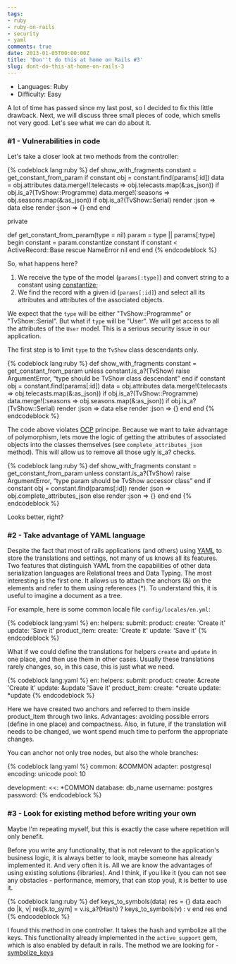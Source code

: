 ```yaml
---
tags:
- ruby
- ruby-on-rails
- security
- yaml
comments: true
date: 2013-01-05T00:00:00Z
title: 'Don''t do this at home on Rails #3'
slug: dont-do-this-at-home-on-rails-3
---
```


- Languages: Ruby
- Difficulty: <span class="label label-success">Easy</span>

A lot of time has passed since my last post, so I decided to fix this
little drawback. Next, we will discuss three small pieces of code,
which smells not very good. Let's see what we can do about it.

<!--more-->

### \#1 - Vulnerabilities in code

Let's take a closer look at two methods from the controller:

{% codeblock lang:ruby %}
def show_with_fragments
  constant = get_constant_from_param
  if constant
    obj = constant.find(params[:id])
    data = obj.attributes
    data.merge!(:telecasts => obj.telecasts.map(&:as_json)) if obj.is_a?(TvShow::Programme)
    data.merge!(:seasons => obj.seasons.map(&:as_json)) if obj.is_a?(TvShow::Serial)
    render :json => data
  else
    render :json => {}
  end
end

private

def get_constant_from_param(type = nil)
  param = type || params[:type]
  begin
    constant = param.constantize
    constant if constant < ActiveRecord::Base
  rescue NameError
    nil
  end
end
{% endcodeblock %}

So, what happens here?

1. We receive the type of the model (`params[:type]`) and convert string
to a constant using [constantize](http://apidock.com/rails/v3.2.8/ActiveSupport/Inflector/constantize);
2. We find the record with a given id (`params[:id]`) and select all its
attributes and attributes of the associated objects.

We expect that the `type` will be either "TvShow::Programme" or "TvShow::Serial".
But what if `type` will be "User". We will get access to all the attributes of the
`User` model. This is a serious security issue in our application.

The first step is to limit `type` to the `TvShow` class descendants only.

{% codeblock lang:ruby %}
def show_with_fragments
  constant = get_constant_from_param
  unless constant.is_a?(TvShow)
    raise ArgumentError, “type should be TvShow class descendant”
  end
  if constant
    obj = constant.find(params[:id])
    data = obj.attributes
    data.merge!(:telecasts => obj.telecasts.map(&:as_json)) if obj.is_a?(TvShow::Programme)
    data.merge!(:seasons => obj.seasons.map(&:as_json)) if obj.is_a?(TvShow::Serial)
    render :json => data
  else
    render :json => {}
  end
end
{% endcodeblock %}

The code above violates [OCP](http://en.wikipedia.org/wiki/Open/closed_principle)
principe. Because we want to take advantage of polymorphism,
lets move the logic of getting the attributes of associated
objects into the classes themselves (see `complete_attributes_json` method).
This will allow us to remove all those ugly is_a? checks.

{% codeblock lang:ruby %}
def show_with_fragments
  constant = get_constant_from_param
  unless constant.is_a?(TvShow)
    raise ArgumentError, “type param should be TvShow accessor class”
  end
  if constant
    obj = constant.find(params[:id])
    render :json => obj.complete_attributes_json
  else
    render :json => {}
  end
end
{% endcodeblock %}

Looks better, right?

### \#2 - Take advantage of YAML language

Despite the fact that most of rails applications (and others) using
[YAML](http://en.wikipedia.org/wiki/YAML) to store the translations and settings,
not many of us knows all its features. Two features that
distinguish YAML from the capabilities of other data serialization languages
​​are Relational trees and Data Typing. The most interesting is the first one.
It allows us to attach the anchors (&) on the elements and refer to them
using references (\*). To understand this, it is useful to imagine
a document as a tree.

For example, here is some common locale file `config/locales/en.yml`:

{% codeblock lang:yaml %}
en:
  helpers:
    submit:
      product:
        create: 'Create it'
        update: 'Save it'
      product_item:
        create: 'Create it'
        update: 'Save it'
{% endcodeblock %}

What if we could define the translations for helpers `create` and `update`
in one place, and then use them in other cases. Usually these translations
rarely changes, so, in this case, this is just what we need.

{% codeblock lang:yaml %}
en:
  helpers:
    submit:
      product:
        create: &create 'Create it'
        update: &update 'Save it'
      product_item:
        create: *create
        update: *update
{% endcodeblock %}

Here we have created two anchors and referred to them inside product_item
through two links. Advantages: avoiding possible errors (define
in one place) and compactness. Also, in future, if the translation will needs
to be changed, we wont spend much time to perform the appropriate changes.

You can anchor not only tree nodes, but also the whole branches:

{% codeblock lang:yaml %}
common: &COMMON
  adapter: postgresql
  encoding: unicode
  pool: 10

development:
  <<: *COMMON
  database: db_name
  username: postgres
  password:
{% endcodeblock %}

### \#3 - Look for existing method before writing your own

Maybe I'm repeating myself, but this is exactly the case where repetition
will only benefit.

Before you write any functionality, that is not relevant to the
application's business logic, it is always better to look, maybe someone
has already implemented it. And very often it is. All we are know the
advantages of using existing solutions (libraries). And I think, if you like
it (you can not see any obstacles - performance, memory, that can stop you),
it is better to use it.

{% codeblock lang:ruby %}
def keys_to_symbols(data)
  res = {}
  data.each do |k, v|
    res[k.to_sym] = v.is_a?(Hash) ? keys_to_symbols(v) : v
  end
  res
end
{% endcodeblock %}

I found this method in one controller. It takes the hash and symbolize all
the keys. This functionality already implemented in the `active_support` gem,
which is also enabled by default in rails. The method we are looking for -
[symbolize_keys](http://apidock.com/rails/Hash/symbolize_keys)
